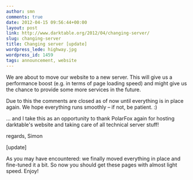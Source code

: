 ```yaml
---
author: smn
comments: true
date: 2012-04-15 09:56:44+00:00
layout: post
link: http://www.darktable.org/2012/04/changing-server/
slug: changing-server
title: Changing server [update]
wordpress_lede: highway.jpg
wordpress_id: 1459
tags: announcement, website
---
```


We are about to move our website to a new server. This will give us a performance boost (e.g. in terms of page loading speed) and might give us the chance to provide some more services in the future.

Due to this the comments are closed as of now until everything is in place again. We hope everything runs smoothly&nbsp;– if not, be patient. :)

...&nbsp;and I take this as an opportunity to thank PolarFox again for hosting darktable's website and taking care of all technical server stuff!


regards,
Simon

[update]

As you may have encountered: we finally moved everything in place and fine-tuned it a bit. So now you should get these pages with almost light speed. Enjoy!

